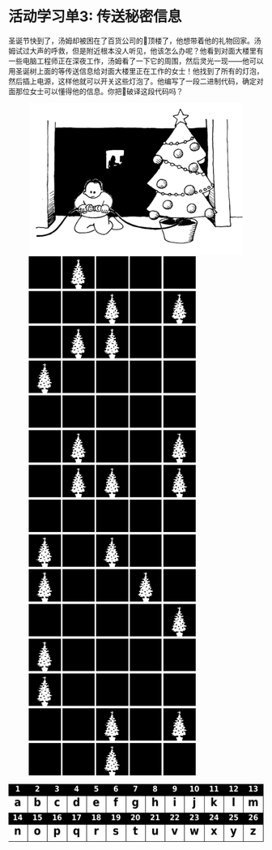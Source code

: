 # 活动学习单3: 传送秘密信息

圣诞节快到了，汤姆却被困在了百货公司的顶楼了，他想带着他的礼物回家。汤姆试过大声的呼救，但是附近根本没人听见，他该怎么办呢？他看到对面大楼里有一些电脑工程师正在深夜工作，汤姆看了一下它的周围，然后灵光一现——他可以用圣诞树上面的等传送信息给对面大楼里正在工作的女士！他找到了所有的灯泡，然后插上电源，这样他就可以开关这些灯泡了。他编写了一段二进制代码，确定对面那位女士可以懂得他的信息。你把破译这段代码吗？

<figure class="half">
<img src="/img/act1img7.1.png"/>
<img src="/img/act1img7.png"/>
</figure>
<center><img src="/img/act1img8.png"/></center>
